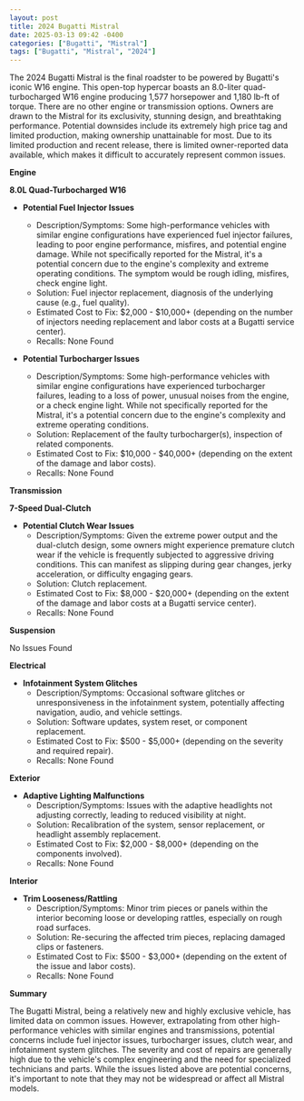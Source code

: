 ```yaml
---
layout: post
title: 2024 Bugatti Mistral
date: 2025-03-13 09:42 -0400
categories: ["Bugatti", "Mistral"]
tags: ["Bugatti", "Mistral", "2024"]
---
```

The 2024 Bugatti Mistral is the final roadster to be powered by Bugatti's iconic W16 engine. This open-top hypercar boasts an 8.0-liter quad-turbocharged W16 engine producing 1,577 horsepower and 1,180 lb-ft of torque. There are no other engine or transmission options. Owners are drawn to the Mistral for its exclusivity, stunning design, and breathtaking performance. Potential downsides include its extremely high price tag and limited production, making ownership unattainable for most. Due to its limited production and recent release, there is limited owner-reported data available, which makes it difficult to accurately represent common issues.

**Engine**

**8.0L Quad-Turbocharged W16**

*   **Potential Fuel Injector Issues**
    *   Description/Symptoms: Some high-performance vehicles with similar engine configurations have experienced fuel injector failures, leading to poor engine performance, misfires, and potential engine damage. While not specifically reported for the Mistral, it's a potential concern due to the engine's complexity and extreme operating conditions. The symptom would be rough idling, misfires, check engine light.
    *   Solution: Fuel injector replacement, diagnosis of the underlying cause (e.g., fuel quality).
    *   Estimated Cost to Fix: $2,000 - $10,000+ (depending on the number of injectors needing replacement and labor costs at a Bugatti service center).
    *   Recalls: None Found

*   **Potential Turbocharger Issues**
    *   Description/Symptoms: Some high-performance vehicles with similar engine configurations have experienced turbocharger failures, leading to a loss of power, unusual noises from the engine, or a check engine light. While not specifically reported for the Mistral, it's a potential concern due to the engine's complexity and extreme operating conditions.
    *   Solution: Replacement of the faulty turbocharger(s), inspection of related components.
    *   Estimated Cost to Fix: $10,000 - $40,000+ (depending on the extent of the damage and labor costs).
    *   Recalls: None Found

**Transmission**

**7-Speed Dual-Clutch**

*   **Potential Clutch Wear Issues**
    *   Description/Symptoms: Given the extreme power output and the dual-clutch design, some owners might experience premature clutch wear if the vehicle is frequently subjected to aggressive driving conditions. This can manifest as slipping during gear changes, jerky acceleration, or difficulty engaging gears.
    *   Solution: Clutch replacement.
    *   Estimated Cost to Fix: $8,000 - $20,000+ (depending on the extent of the damage and labor costs at a Bugatti service center).
    *   Recalls: None Found

**Suspension**

No Issues Found

**Electrical**

*   **Infotainment System Glitches**
    *   Description/Symptoms: Occasional software glitches or unresponsiveness in the infotainment system, potentially affecting navigation, audio, and vehicle settings.
    *   Solution: Software updates, system reset, or component replacement.
    *   Estimated Cost to Fix: $500 - $5,000+ (depending on the severity and required repair).
    *   Recalls: None Found

**Exterior**

*   **Adaptive Lighting Malfunctions**
    *   Description/Symptoms: Issues with the adaptive headlights not adjusting correctly, leading to reduced visibility at night.
    *   Solution: Recalibration of the system, sensor replacement, or headlight assembly replacement.
    *   Estimated Cost to Fix: $2,000 - $8,000+ (depending on the components involved).
    *   Recalls: None Found

**Interior**

*   **Trim Looseness/Rattling**
    *   Description/Symptoms: Minor trim pieces or panels within the interior becoming loose or developing rattles, especially on rough road surfaces.
    *   Solution: Re-securing the affected trim pieces, replacing damaged clips or fasteners.
    *   Estimated Cost to Fix: $500 - $3,000+ (depending on the extent of the issue and labor costs).
    *   Recalls: None Found

**Summary**

The Bugatti Mistral, being a relatively new and highly exclusive vehicle, has limited data on common issues. However, extrapolating from other high-performance vehicles with similar engines and transmissions, potential concerns include fuel injector issues, turbocharger issues, clutch wear, and infotainment system glitches. The severity and cost of repairs are generally high due to the vehicle's complex engineering and the need for specialized technicians and parts. While the issues listed above are potential concerns, it's important to note that they may not be widespread or affect all Mistral models.


